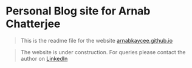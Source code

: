 # Personal Blog site for Arnab Chatterjee

> This is the readme file for the website [arnabkaycee.github.io](https://arnabkaycee.github.io) 


> The website is under construction. For queries please contact the author on [LinkedIn](https://www.linkedin.com/in/arnabkaycee/)